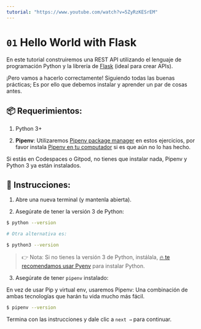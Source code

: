 ```yaml
---
tutorial: "https://www.youtube.com/watch?v=5ZyRzKESrEM"
---
```


# `01` Hello World with Flask 

En este tutorial construiremos una REST API utilizando el lenguaje de programación Python y la librería de [Flask](https://flask.palletsprojects.com/) (ideal para crear APIs).

¡Pero vamos a hacerlo correctamente! Siguiendo todas las buenas prácticas; Es por ello que debemos instalar y aprender un par de cosas antes.

## 📦 Requerimientos:

1. Python 3+

2. **Pipenv**: Utilizaremos [Pipenv package manager](https://pipenv-fork.readthedocs.io/en/latest/) en estos ejercicios, por favor instala [Pipenv en tu computador](https://github.com/pypa/pipenv#installation) si es que aún no lo has hecho.

Si estás en Codespaces o Gitpod, no tienes que instalar nada, Pipenv y Python 3 ya están instalados.

## 📝 Instrucciones:

1. Abre una nueva terminal (y mantenla abierta).

2. Asegúrate de tener la versión 3 de Python:

```bash
$ python --version

# Otra alternativa es:

$ python3 --version
```

> 👉 Nota: Si no tienes la versión 3 de Python, instálala, [🔥 te recomendamos usar Pyenv](https://github.com/pyenv/pyenv) para instalar Python.

3. Asegúrate de tener `pipenv` instalado:

En vez de usar Pip y virtual env, usaremos Pipenv: Una combinación de ambas tecnologías que harán tu vida mucho más fácil.

```bash
$ pipenv --version
```

Termina con las instrucciones y dale clic a `next →` para continuar.
